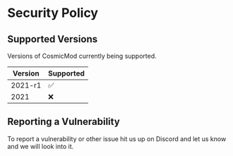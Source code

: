 # Security Policy

## Supported Versions

Versions of CosmicMod currently being supported.

| Version | Supported          |
| ------- | ------------------ |
| 2021-r1   | :white_check_mark: |
| 2021      | :x:                |


## Reporting a Vulnerability

To report a vulnerability or other issue hit us up on Discord and let us know and we will look into it.
